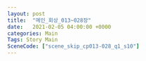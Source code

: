 ```yaml
---
layout: post
title:  "메인_회상_013~028장"
date:   2021-02-05 04:00:00 +0000
categories: Main
Tags: Story Main
SceneCode: ["scene_skip_cp013-028_q1_s10"]
---
```

